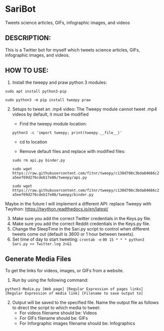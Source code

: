 # SariBot
Tweets science articles, GIFs, infographic images, and videos



## DESCRIPTION:
This is a Twitter bot for myself which tweets science articles, GIFs, infographic images, and videos.



## HOW TO USE:
1. Install the tweepy and praw python 3 modules:

`sudo apt install python3-pip`

`sudo python3 -m pip install tweepy praw`

2. Setups to tweet an .mp4 video:
The Tweepy module cannot tweet .mp4 videos by default, it must be modified

	* Find the tweepy module location:
  
	`python3 -c 'import tweepy; print(tweepy.__file__)'`

	* cd to location

	* Remove default files and replace with modified files:
  
	`sudo rm api.py binder.py`
  
	`sudo wget https://raw.githubusercontent.com/fitnr/tweepy/c130d708c3bda84666c2a5eef69d276cdeb17e86/tweepy/api.py`
  
	`sudo wget https://raw.githubusercontent.com/fitnr/tweepy/c130d708c3bda84666c2a5eef69d276cdeb17e86/tweepy/binder.py`

Maybe in the future I will implement a different API: replace Tweepy with Twython: https://twython.readthedocs.io/en/latest/

3. Make sure you add the correct Twitter credentials in the Keys.py file.
4. Make sure you add the correct Reddit credentials in the Keys.py file.
5. Change the SleepTime in the Sari.py script to control when different tweets come out (default is 3600 or 1 hour between tweets).
6. Set time of day to start tweeting:
`crontab -e`
`00 15 * * * python3 Sari.py >> Twitter.log 2>&1`



## Generate Media Files
To get the links for videos, images, or GIFs from a website.

1. Run by using the following command:

`python3 Media.py [Web page] [Regular Expression of pages links] [Regular Expression of media link] [Filename to save output to]`

2. Output will be saved to the specified file. Name the output file as follows to direct the script to which media to tweet:
	* For videos filename should be: Videos
	* For GIFs filename should be: GIFs
	* For Inforgraphic images filename should be: Infographics
